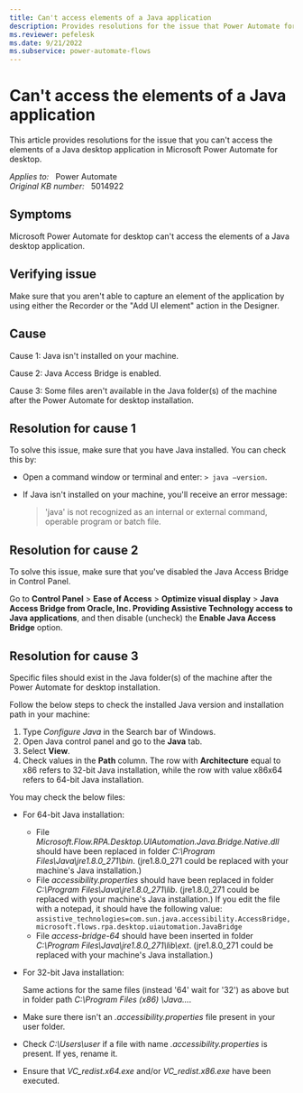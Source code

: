 ```yaml
---
title: Can't access elements of a Java application
description: Provides resolutions for the issue that Power Automate for desktop can't access the elements of a Java desktop application.
ms.reviewer: pefelesk
ms.date: 9/21/2022
ms.subservice: power-automate-flows
---
```

# Can't access the elements of a Java application

This article provides resolutions for the issue that you can't access the elements of a Java desktop application in Microsoft Power Automate for desktop.

_Applies to:_ &nbsp; Power Automate  
_Original KB number:_ &nbsp; 5014922

## Symptoms

Microsoft Power Automate for desktop can't access the elements of a Java desktop application.

## Verifying issue

Make sure that you aren't able to capture an element of the application by using either the Recorder or the "Add UI element" action in the Designer.

## Cause

Cause 1: Java isn't installed on your machine.

Cause 2: Java Access Bridge is enabled.

Cause 3: Some files aren't available in the Java folder(s) of the machine after the Power Automate for desktop installation.

## Resolution for cause 1

To solve this issue, make sure that you have Java installed. You can check this by:

- Open a command window or terminal and enter: `> java –version`.
- If Java isn't installed on your machine, you'll receive an error message:

  > 'java' is not recognized as an internal or external command, operable program or batch file.

## Resolution for cause 2

To solve this issue, make sure that you've disabled the Java Access Bridge in Control Panel.

Go to **Control Panel** > **Ease of Access** > **Optimize visual display** > **Java Access Bridge from Oracle, Inc. Providing Assistive Technology access to Java applications**, and then disable (uncheck) the **Enable Java Access Bridge** option.

## Resolution for cause 3

Specific files should exist in the Java folder(s) of the machine after the Power Automate for desktop installation.

Follow the below steps to check the installed Java version and installation path in your machine:

1. Type _Configure Java_ in the Search bar of Windows.
1. Open Java control panel and go to the **Java** tab.
1. Select **View**.
1. Check values in the **Path** column. The row with **Architecture** equal to x86 refers to 32-bit Java installation, while the row with value x86x64 refers to 64-bit Java installation.

You may check the below files:

- For 64-bit Java installation:

  - File _Microsoft.Flow.RPA.Desktop.UIAutomation.Java.Bridge.Native.dll_ should have been replaced in folder _C:\Program Files\Java\jre1.8.0_271\bin_. (jre1.8.0_271 could be replaced with your machine's Java installation.)
  - File _accessibility.properties_ should have been replaced in folder _C:\Program Files\Java\jre1.8.0_271\lib_. (jre1.8.0_271 could be replaced with your machine's Java installation.) If you edit the file with a notepad, it should have the following value:  
  `assistive_technologies=com.sun.java.accessibility.AccessBridge, microsoft.flows.rpa.desktop.uiautomation.JavaBridge`
  - File _access-bridge-64_ should have been inserted in folder _C:\Program Files\Java\jre1.8.0_271\lib\ext_. (jre1.8.0_271 could be replaced with your machine's Java installation.)

- For 32-bit Java installation:

  Same actions for the same files (instead '64' wait for '32') as above but in folder path _C:\Program Files (x86) \Java…_.

- Make sure there isn't an _.accessibility.properties_ file present in your user folder.
- Check _C:\Users\user_ if a file with name _.accessibility.properties_ is present. If yes, rename it.
- Ensure that _VC_redist.x64.exe_ and/or _VC_redist.x86.exe_ have been executed.
